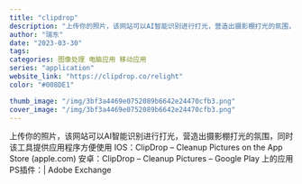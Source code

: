 ```yaml
---
title: "clipdrop"
description: "上传你的照片，该网站可以AI智能识别进行打光，营造出摄影棚打光的氛围，同时该工具提供应用程序方便使用   IOS：Cli"
author: "瑞东"
date: "2023-03-30"
tags:
categories: 图像处理 电脑应用 移动应用
series: "application"
website_link: "https://clipdrop.co/relight"
color: "#008DE1"

thumb_image: "/img/3bf3a4469e0752089b6642e24470cfb3.png"
cover_image: "/img/3bf3a4469e0752089b6642e24470cfb3.png"
---
```


上传你的照片，该网站可以AI智能识别进行打光，营造出摄影棚打光的氛围，同时该工具提供应用程序方便使用   IOS：ClipDrop – Cleanup Pictures on the App Store (apple.com)   安卓：ClipDrop – Cleanup Pictures – Google Play 上的应用   PS插件：| Adobe Exchange 